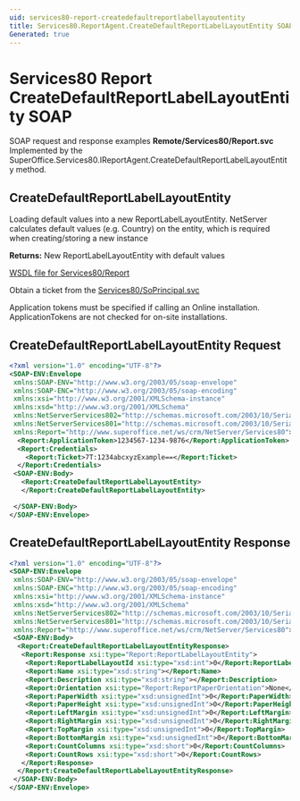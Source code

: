 ```yaml
---
uid: services80-report-createdefaultreportlabellayoutentity
title: Services80.ReportAgent.CreateDefaultReportLabelLayoutEntity SOAP
Generated: true
---
```


# Services80 Report CreateDefaultReportLabelLayoutEntity SOAP

SOAP request and response examples **Remote/Services80/Report.svc**
Implemented by the <see cref="M:SuperOffice.Services80.IReportAgent.CreateDefaultReportLabelLayoutEntity">SuperOffice.Services80.IReportAgent.CreateDefaultReportLabelLayoutEntity</see> method.

## CreateDefaultReportLabelLayoutEntity

Loading default values into a new ReportLabelLayoutEntity.
NetServer calculates default values (e.g. Country) on the entity, which is required when creating/storing a new instance


**Returns:** New ReportLabelLayoutEntity with default values


[WSDL file for Services80/Report](../Services80-Report.md)

Obtain a ticket from the [Services80/SoPrincipal.svc](../SoPrincipal/index.md)

Application tokens must be specified if calling an Online installation. ApplicationTokens are not checked for on-site installations.

## CreateDefaultReportLabelLayoutEntity Request

```xml
<?xml version="1.0" encoding="UTF-8"?>
<SOAP-ENV:Envelope
 xmlns:SOAP-ENV="http://www.w3.org/2003/05/soap-envelope"
 xmlns:SOAP-ENC="http://www.w3.org/2003/05/soap-encoding"
 xmlns:xsi="http://www.w3.org/2001/XMLSchema-instance"
 xmlns:xsd="http://www.w3.org/2001/XMLSchema"
 xmlns:NetServerServices802="http://schemas.microsoft.com/2003/10/Serialization/Arrays"
 xmlns:NetServerServices801="http://schemas.microsoft.com/2003/10/Serialization/"
 xmlns:Report="http://www.superoffice.net/ws/crm/NetServer/Services80">
  <Report:ApplicationToken>1234567-1234-9876</Report:ApplicationToken>
  <Report:Credentials>
    <Report:Ticket>7T:1234abcxyzExample==</Report:Ticket>
  </Report:Credentials>
 <SOAP-ENV:Body>
   <Report:CreateDefaultReportLabelLayoutEntity>
   </Report:CreateDefaultReportLabelLayoutEntity>

 </SOAP-ENV:Body>
</SOAP-ENV:Envelope>

```


## CreateDefaultReportLabelLayoutEntity Response

```xml
<?xml version="1.0" encoding="UTF-8"?>
<SOAP-ENV:Envelope
 xmlns:SOAP-ENV="http://www.w3.org/2003/05/soap-envelope"
 xmlns:SOAP-ENC="http://www.w3.org/2003/05/soap-encoding"
 xmlns:xsi="http://www.w3.org/2001/XMLSchema-instance"
 xmlns:xsd="http://www.w3.org/2001/XMLSchema"
 xmlns:NetServerServices802="http://schemas.microsoft.com/2003/10/Serialization/Arrays"
 xmlns:NetServerServices801="http://schemas.microsoft.com/2003/10/Serialization/"
 xmlns:Report="http://www.superoffice.net/ws/crm/NetServer/Services80">
 <SOAP-ENV:Body>
  <Report:CreateDefaultReportLabelLayoutEntityResponse>
   <Report:Response xsi:type="Report:ReportLabelLayoutEntity">
    <Report:ReportLabelLayoutId xsi:type="xsd:int">0</Report:ReportLabelLayoutId>
    <Report:Name xsi:type="xsd:string"></Report:Name>
    <Report:Description xsi:type="xsd:string"></Report:Description>
    <Report:Orientation xsi:type="Report:ReportPaperOrientation">None</Report:Orientation>
    <Report:PaperWidth xsi:type="xsd:unsignedInt">0</Report:PaperWidth>
    <Report:PaperHeight xsi:type="xsd:unsignedInt">0</Report:PaperHeight>
    <Report:LeftMargin xsi:type="xsd:unsignedInt">0</Report:LeftMargin>
    <Report:RightMargin xsi:type="xsd:unsignedInt">0</Report:RightMargin>
    <Report:TopMargin xsi:type="xsd:unsignedInt">0</Report:TopMargin>
    <Report:BottomMargin xsi:type="xsd:unsignedInt">0</Report:BottomMargin>
    <Report:CountColumns xsi:type="xsd:short">0</Report:CountColumns>
    <Report:CountRows xsi:type="xsd:short">0</Report:CountRows>
   </Report:Response>
  </Report:CreateDefaultReportLabelLayoutEntityResponse>
 </SOAP-ENV:Body>
</SOAP-ENV:Envelope>

```

